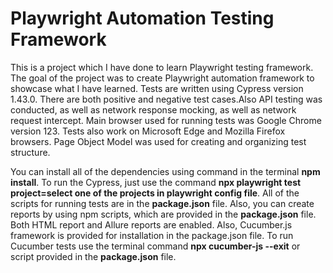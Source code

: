 # Playwright Automation Testing Framework

This is a project which I have done to learn Playwright testing framework. The goal of the project was to create Playwright automation framework to showcase what I have learned. Tests are written using Cypress version 1.43.0. There are both positive and negative test cases.Also API testing was conducted, as well as network response mocking, as well as network request intercept. Main browser used for running tests was Google Chrome version 123. Tests also work on Microsoft Edge and Mozilla Firefox browsers. Page Object Model was used for creating and organizing test structure.

You can install all of the dependencies using command in the terminal **npm install**. To run the Cypress, just use the command **npx playwright test project=select one of the projects in playwright config file**. All of the scripts for running tests are in the **package.json** file. Also, you can create reports by using npm scripts, which are provided in the **package.json** file. Both HTML report and Allure reports are enabled. Also, Cucumber.js framework is provided for installation in the package.json file. To run Cucumber tests use the terminal command **npx cucumber-js --exit** or script provided in the **package.json** file.
